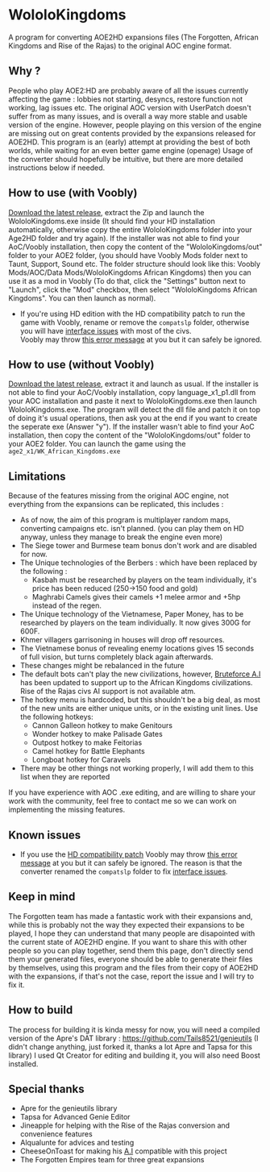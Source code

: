 # WololoKingdoms
A program for converting AOE2HD expansions files (The Forgotten, African Kingdoms and Rise of the Rajas) to the original AOC engine format.

## Why ?
People who play AOE2:HD are probably aware of all the issues currently affecting the game : lobbies not starting,
desyncs, restore function not working, lag issues etc.
The original AOC version with UserPatch doesn't suffer from as many issues, and is overall a way more stable and usable version of the engine.
However, people playing on this version of the engine are missing out on great contents provided by the expansions released for AOE2HD.
This program is an (early) attempt at providing the best of both worlds, while waiting for an even better game engine (openage)
Usage of the converter should hopefully be intuitive, but there are more detailed instructions below if needed.

## How to use (with Voobly)
[Download the latest release](https://github.com/Tails8521/WololoKingdoms/releases), extract the Zip and launch the WololoKingdoms.exe inside (It should find your HD installation automatically, otherwise copy the entire WololoKingdoms folder into your Age2HD folder and try again).
If the installer was not able to find your AoC/Voobly installation, then copy the content of the "WololoKingdoms/out" folder to your AOE2 folder, (you should have Voobly Mods folder next to Taunt, Support, Sound etc. 
The folder structure should look like this: Voobly Mods/AOC/Data Mods/WololoKingdoms African Kingdoms) then you can use it as a mod in Voobly (To do that, click the "Settings" button next to "Launch", click the "Mod" checkbox, then select "WololoKingdoms African Kingdoms". You can then launch as normal).  
- If you're using HD edition with the HD compatibility patch to run the game with Voobly, rename or remove the `compatslp` folder, otherwise you will have [interface issues](https://imgur.com/a/xouXF) with most of the civs.  
Voobly may throw [this error message](https://i.imgur.com/zCj3NcM.png) at you but it can safely be ignored.

## How to use (without Voobly)
[Download the latest release](https://github.com/Tails8521/WololoKingdoms/releases), extract it and launch as usual.
If the installer is not able to find your AoC/Voobly installation, copy language_x1_p1.dll from your AOC installation and paste it next to WololoKingdoms.exe then launch WololoKingdoms.exe.
The program will detect the dll file and patch it on top of doing it's usual operations, then ask you at the end if you want to create the seperate exe (Answer "y").
If the installer wasn't able to find your AoC installation, then copy the content of the "WololoKingdoms/out" folder to your AOE2 folder.
You can launch the game using the `age2_x1/WK_African_Kingdoms.exe`

## Limitations
Because of the features missing from the original AOC engine, not everything from the expansions can be replicated, this includes :
- As of now, the aim of this program is multiplayer random maps, converting campaigns etc. isn't planned. (you can play them on HD anyway, unless they manage to break the engine even more)
- The Siege tower and Burmese team bonus don't work and are disabled for now.
- The Unique technologies of the Berbers : which have been replaced by the following :
    - Kasbah must be researched by players on the team individually, it's price has been reduced (250->150 food and gold) 
    - Maghrabi Camels gives their camels +1 melee armor and +5hp instead of the regen.
- The Unique technology of the Vietnamese, Paper Money, has to be researched by players on the team individually. It now gives 300G for 600F.
- Khmer villagers garrisoning in houses will drop off resources.
- The Vietnamese bonus of revealing enemy locations gives 15 seconds of full vision, but turns completely black again afterwards.
- These changes might be rebalanced in the future
- The default bots can't play the new civilizations, however, [Bruteforce A.I](http://aok.heavengames.com/blacksmith/showfile.php?fileid=12236&f=&st=10&ci=) has been updated to support up to the African Kingdoms civilizations. Rise of the Rajas civs AI support is not available atm.
- The hotkey menu is hardcoded, but this shouldn't be a big deal, as most of the new units are either unique units, or in the existing unit lines. Use the following hotkeys:
	- Cannon Galleon hotkey to make Genitours
	- Wonder hotkey to make Palisade Gates
	- Outpost hotkey to make Feitorias
	- Camel hotkey for Battle Elephants
	- Longboat hotkey for Caravels
- There may be other things not working properly, I will add them to this list when they are reported

If you have experience with AOC .exe editing, and are willing to share your work with the community, feel free to contact me so we can work on implementing the missing features.

## Known issues
- If you use the [HD compatibility patch](http://aoccs.net/) Voobly may throw [this error message](https://i.imgur.com/zCj3NcM.png) at you but it can safely be ignored. The reason is that the converter renamed the `compatslp` folder to fix [interface issues](https://imgur.com/a/xouXF).


## Keep in mind
The Forgotten team has made a fantastic work with their expansions and, while this is probably not the way they expected their expansions to be played, I hope they can understand that many people are disapointed with the current state of AOE2HD engine.
If you want to share this with other people so you can play together, send them this page, don't directly send them your generated files, everyone should be able to generate their files by themselves, using this program and the files from their copy of AOE2HD with the expansions, if that's not the case, report the issue and I will try to fix it.

## How to build
The process for building it is kinda messy for now, you will need a compiled version of the Apre's DAT library :
https://github.com/Tails8521/genieutils (I didn't change anything, just forked it, thanks a lot Apre and Tapsa for this library)
I used Qt Creator for editing and building it, you will also need Boost installed.

## Special thanks
- Apre for the genieutils library
- Tapsa for Advanced Genie Editor
- Jineapple for helping with the Rise of the Rajas conversion and convenience features
- Alqualunte for advices and testing
- CheeseOnToast for making his [A.I](http://aok.heavengames.com/blacksmith/showfile.php?fileid=12236&f=&st=10&ci=) compatible with this project
- The Forgotten Empires team for three great expansions
